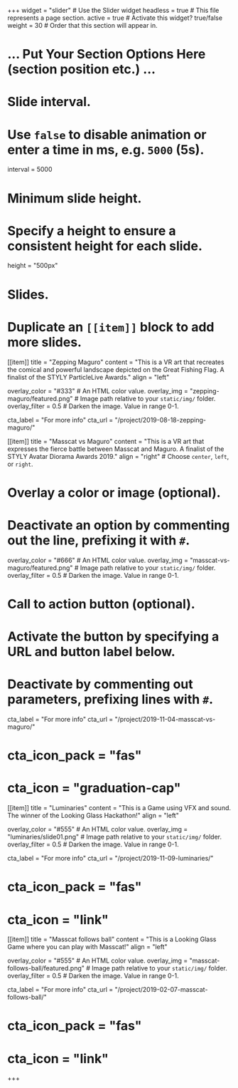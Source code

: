 +++
widget = "slider"  # Use the Slider widget
headless = true  # This file represents a page section.
active = true  # Activate this widget? true/false
weight = 30  # Order that this section will appear in.

# ... Put Your Section Options Here (section position etc.) ...

# Slide interval.
# Use `false` to disable animation or enter a time in ms, e.g. `5000` (5s).
interval = 5000

# Minimum slide height.
# Specify a height to ensure a consistent height for each slide.
height = "500px"

# Slides.
# Duplicate an `[[item]]` block to add more slides.

[[item]]
  title = "Zepping Maguro"
  content = "This is a VR art that recreates the comical and powerful landscape depicted on the Great Fishing Flag. A finalist of the STYLY ParticleLive Awards."
  align = "left"

  overlay_color = "#333"  # An HTML color value.
  overlay_img = "zepping-maguro/featured.png"  # Image path relative to your `static/img/` folder.
  overlay_filter = 0.5  # Darken the image. Value in range 0-1.

  cta_label = "For more info"
  cta_url = "/project/2019-08-18-zepping-maguro/"

[[item]]
  title = "Masscat vs Maguro"
  content = "This is a VR art that expresses the fierce battle between Masscat and Maguro. A finalist of the STYLY Avatar Diorama Awards 2019."
  align = "right"  # Choose `center`, `left`, or `right`.

  # Overlay a color or image (optional).
  #   Deactivate an option by commenting out the line, prefixing it with `#`.
  overlay_color = "#666"  # An HTML color value.
  overlay_img = "masscat-vs-maguro/featured.png"  # Image path relative to your `static/img/` folder.
  overlay_filter = 0.5  # Darken the image. Value in range 0-1.

  # Call to action button (optional).
  #   Activate the button by specifying a URL and button label below.
  #   Deactivate by commenting out parameters, prefixing lines with `#`.

  cta_label = "For more info"
  cta_url = "/project/2019-11-04-masscat-vs-maguro/"
  # cta_icon_pack = "fas"
  # cta_icon = "graduation-cap"

[[item]]
  title = "Luminaries"
  content = "This is a Game using VFX and sound. The winner of the Looking Glass Hackathon!"
  align = "left"

  overlay_color = "#555"  # An HTML color value.
  overlay_img = "luminaries/slide01.png"  # Image path relative to your `static/img/` folder.
  overlay_filter = 0.5  # Darken the image. Value in range 0-1.

  cta_label = "For more info"
  cta_url = "/project/2019-11-09-luminaries/"
  # cta_icon_pack = "fas"
  # cta_icon = "link"

[[item]]
  title = "Masscat follows ball"
  content = "This is a Looking Glass Game where you can play with Masscat!"
  align = "left"

  overlay_color = "#555"  # An HTML color value.
  overlay_img = "masscat-follows-ball/featured.png"  # Image path relative to your `static/img/` folder.
  overlay_filter = 0.5  # Darken the image. Value in range 0-1.

  cta_label = "For more info"
  cta_url = "/project/2019-02-07-masscat-follows-ball/"
  # cta_icon_pack = "fas"
  # cta_icon = "link"

+++
